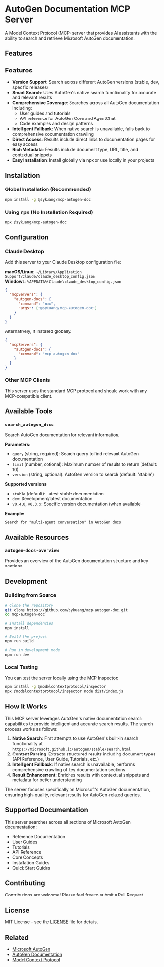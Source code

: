 # AutoGen Documentation MCP Server

A Model Context Protocol (MCP) server that provides AI assistants with the ability to search and retrieve Microsoft AutoGen documentation.

## Features

## Features

- **Version Support**: Search across different AutoGen versions (stable, dev, specific releases)
- **Smart Search**: Uses AutoGen's native search functionality for accurate and relevant results
- **Comprehensive Coverage**: Searches across all AutoGen documentation including:
  - User guides and tutorials
  - API reference for AutoGen Core and AgentChat
  - Code examples and design patterns
- **Intelligent Fallback**: When native search is unavailable, falls back to comprehensive documentation crawling
- **Direct Access**: Results include direct links to documentation pages for easy access
- **Rich Metadata**: Results include document type, URL, title, and contextual snippets
- **Easy Installation**: Install globally via npx or use locally in your projects

## Installation

### Global Installation (Recommended)

```bash
npm install -g @sykuang/mcp-autogen-doc
```

### Using npx (No Installation Required)

```bash
npx @sykuang/mcp-autogen-doc
```

## Configuration

### Claude Desktop

Add this server to your Claude Desktop configuration file:

**macOS/Linux**: `~/Library/Application Support/Claude/claude_desktop_config.json`  
**Windows**: `%APPDATA%\Claude\claude_desktop_config.json`

```json
{
  "mcpServers": {
    "autogen-docs": {
      "command": "npx",
      "args": ["@sykuang/mcp-autogen-doc"]
    }
  }
}
```

Alternatively, if installed globally:

```json
{
  "mcpServers": {
    "autogen-docs": {
      "command": "mcp-autogen-doc"
    }
  }
}
```

### Other MCP Clients

This server uses the standard MCP protocol and should work with any MCP-compatible client.

## Available Tools

### `search_autogen_docs`

Search AutoGen documentation for relevant information.

**Parameters:**
- `query` (string, required): Search query to find relevant AutoGen documentation
- `limit` (number, optional): Maximum number of results to return (default: 10)
- `version` (string, optional): AutoGen version to search (default: 'stable')

**Supported versions:**
- `stable` (default): Latest stable documentation
- `dev`: Development/latest documentation 
- `v0.4.0`, `v0.3.x`: Specific version documentation (when available)

**Example:**
```
Search for "multi-agent conversation" in AutoGen docs
```

## Available Resources

### `autogen-docs-overview`

Provides an overview of the AutoGen documentation structure and key sections.

## Development

### Building from Source

```bash
# Clone the repository
git clone https://github.com/sykuang/mcp-autogen-doc.git
cd mcp-autogen-doc

# Install dependencies
npm install

# Build the project
npm run build

# Run in development mode
npm run dev
```

### Local Testing

You can test the server locally using the MCP Inspector:

```bash
npm install -g @modelcontextprotocol/inspector
npx @modelcontextprotocol/inspector node dist/index.js
```

## How It Works

This MCP server leverages AutoGen's native documentation search capabilities to provide intelligent and accurate search results. The search process works as follows:

1. **Native Search**: First attempts to use AutoGen's built-in search functionality at `https://microsoft.github.io/autogen/stable/search.html`
2. **Content Parsing**: Extracts structured results including document types (API Reference, User Guide, Tutorials, etc.)
3. **Intelligent Fallback**: If native search is unavailable, performs comprehensive crawling of key documentation sections
4. **Result Enhancement**: Enriches results with contextual snippets and metadata for better understanding

The server focuses specifically on Microsoft's AutoGen documentation, ensuring high-quality, relevant results for AutoGen-related queries.

## Supported Documentation

This server searches across all sections of Microsoft AutoGen documentation:

- Reference Documentation
- User Guides  
- Tutorials
- API Reference
- Core Concepts
- Installation Guides
- Quick Start Guides

## Contributing

Contributions are welcome! Please feel free to submit a Pull Request.

## License

MIT License - see the [LICENSE](LICENSE) file for details.

## Related

- [Microsoft AutoGen](https://github.com/microsoft/autogen)
- [AutoGen Documentation](https://microsoft.github.io/autogen/stable/)
- [Model Context Protocol](https://modelcontextprotocol.io/)
